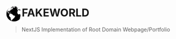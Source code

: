 # <img src="/public/fakeworld3.webp" width="40" align="left"> FAKEWORLD

> NextJS Implementation of Root Domain Webpage/Portfolio